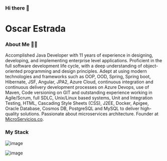 ### Hi there 👋

# Oscar Estrada

### About Me 👨‍💻

Accomplished Java Developer with 11 years of experience in designing, developing, and implementing enterprise level applications. Proficient in the full software development life cycle, with a deep understanding of object-oriented programming and design principles. Adept at using modern technologies and frameworks such as OOP, OOD, Spring, Spring boot, Hibernate, JSF, Angular, JPA2, Azure Cloud, continuous integration and continuous delivery development processes on Azure Devops, use of Maven, Code versioning on GIT and outstanding experience working in Agile/Scrum, full SDLC, Unix/Linux based systems, Unit and Integration Testing, HTML, Cascading Style Sheets (CSS), J2EE, Docker, Apigee, Oracle Database, Cosmos DB, PostgreSQL and MySQL to deliver high-quality solutions. Passionate about microservices architecture. Founder at [MicroServicios.co](https://microservicios.co/).


### My Stack
![image](https://user-images.githubusercontent.com/125073292/219896248-2ef373e1-244f-4f34-a6c6-7b0839e060b7.png)

![image](https://user-images.githubusercontent.com/125073292/219877464-75d6862d-a48f-4e5e-9db6-10b0a96451b2.png)



<!--
**OscarIvanEstrada/OscarIvanEstrada** is a ✨ _special_ ✨ repository because its `README.md` (this file) appears on your GitHub profile.

Here are some ideas to get you started:

- 🔭 I’m currently working on Legger - Colombia
- 🌱 I’m currently learning Kubernetes and Terraform
- 👯 I’m looking to collaborate on development microservices
- 🤔 I’m looking for help with technical interviews as a developer
- 💬 Ask me about microservices
- 📫 How to reach me: https://www.linkedin.com/in/oscarivanestrada/
- 😄 Pronouns: ...
- ⚡ Fun fact: ...
-->
